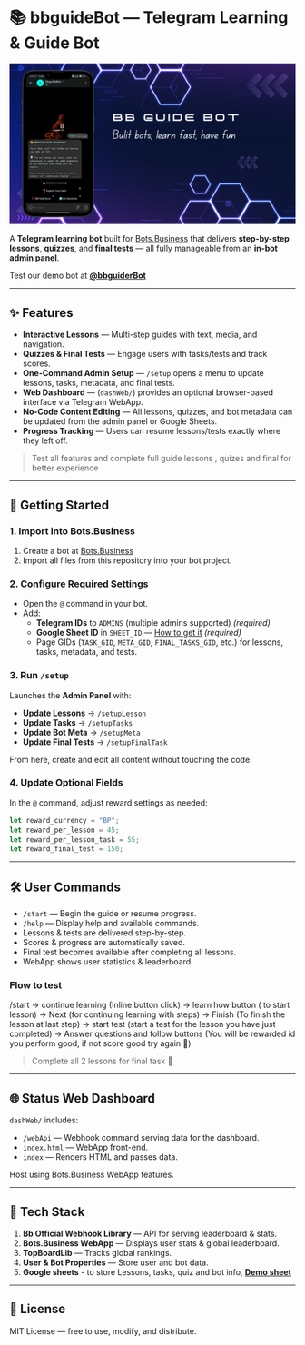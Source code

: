 # 📚 bbguideBot — Telegram Learning & Guide Bot

![preview](Blue%20And%20White%20Digital%20Background%20Gradient%20Jamboard%20Background.png)

A **Telegram learning bot** built for [Bots.Business](https://bots.business) that delivers **step-by-step lessons**, **quizzes**, and **final tests** — all fully manageable from an **in-bot admin panel**.

Test our demo bot at **[@bbguiderBot](https://t.me/bbguiderBot)**

---

## ✨ Features

- **Interactive Lessons** — Multi-step guides with text, media, and navigation.
- **Quizzes & Final Tests** — Engage users with tasks/tests and track scores.
- **One-Command Admin Setup** — `/setup` opens a menu to update lessons, tasks, metadata, and final tests.
- **Web Dashboard** — (`dashWeb/`) provides an optional browser-based interface via Telegram WebApp.
- **No-Code Content Editing** — All lessons, quizzes, and bot metadata can be updated from the admin panel or Google Sheets.
- **Progress Tracking** — Users can resume lessons/tests exactly where they left off.
  
> Test all features and complete full guide lessons , quizes and final for better experience 
---

## 🚀 Getting Started

### 1. Import into Bots.Business
1. Create a bot at [Bots.Business](https://bots.business)
2. Import all files from this repository into your bot project.

### 2. Configure Required Settings
- Open the `@` command in your bot.
- Add:
  - **Telegram IDs** to `ADMINS` (multiple admins supported) *(required)*
  - **Google Sheet ID** in `SHEET_ID` — [How to get it](https://knowsheets.com/how-to-get-the-id-of-a-google-sheet/) *(required)*
  - Page GIDs (`TASK_GID`, `META_GID`, `FINAL_TASKS_GID`, etc.) for lessons, tasks, metadata, and tests.

### 3. Run `/setup`
Launches the **Admin Panel** with:
- **Update Lessons** → `/setupLesson`
- **Update Tasks** → `/setupTasks`
- **Update Bot Meta** → `/setupMeta`
- **Update Final Tests** → `/setupFinalTask`

From here, create and edit all content without touching the code.

### 4. Update Optional Fields
In the `@` command, adjust reward settings as needed:
```js
let reward_currency = "BP";
let reward_per_lesson = 45;
let reward_per_lesson_task = 55;
let reward_final_test = 150;
```

---

## 🛠 User Commands
- `/start` — Begin the guide or resume progress.
- `/help` — Display help and available commands.
- Lessons & tests are delivered step-by-step.
- Scores & progress are automatically saved.
- Final test becomes available after completing all lessons.
- WebApp shows user statistics & leaderboard.

### Flow to test 
/start → continue learning (Inline button click) → learn how button ( to start lesson) → Next (for continuing learning with steps) → Finish (To finish the lesson at last step) → start test (start a test for the lesson you have just completed) → Answer questions and follow buttons (You will be rewarded id you perform good, if not score good try again 🙂)

> Complete all 2 lessons for final task 🙂

---

## 🌐 Status Web Dashboard
`dashWeb/` includes:
- `/webApi` — Webhook command serving data for the dashboard.
- `index.html` — WebApp front-end.
- `index` — Renders HTML and passes data.

Host using Bots.Business WebApp features.

---

## 🧩 Tech Stack
1. **Bb Official Webhook Library** — API for serving leaderboard & stats.
2. **Bots.Business WebApp** — Displays user stats & global leaderboard.
3. **TopBoardLib** — Tracks global rankings.
4. **User & Bot Properties** — Store user and bot data.
5. **Google sheets** - to store Lessons, tasks, quiz and bot info, **[Demo sheet](https://docs.google.com/spreadsheets/d/1BDEvTqTpTWRSZf36ht41tokvfXIjPa-73CN-UNCgtSU/edit?usp=drivesdk)**

---

## 📜 License
MIT License — free to use, modify, and distribute.
